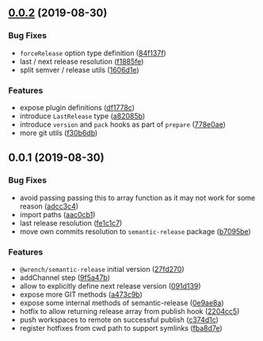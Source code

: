 ## [0.0.2](https://github.com/gavar/wrench/compare/v/semantic-release/0.0.1...v/semantic-release/0.0.2) (2019-08-30)


### Bug Fixes

* `forceRelease` option type definition ([84f137f](https://github.com/gavar/wrench/commit/84f137f))
* last / next release resolution ([f1885fe](https://github.com/gavar/wrench/commit/f1885fe))
* split semver / release utils ([1606d1e](https://github.com/gavar/wrench/commit/1606d1e))


### Features

* expose plugin definitions ([df1778c](https://github.com/gavar/wrench/commit/df1778c))
* introduce `LastRelease` type ([a82085b](https://github.com/gavar/wrench/commit/a82085b))
* introduce `version` and `pack` hooks as part of `prepare` ([778e0ae](https://github.com/gavar/wrench/commit/778e0ae))
* more git utils ([f30b6db](https://github.com/gavar/wrench/commit/f30b6db))



## 0.0.1 (2019-08-30)


### Bug Fixes

* avoid passing passing this to array function as it may not work for some reason ([adcc3c4](https://github.com/gavar/wrench/commit/adcc3c4))
* import paths ([aac0cb1](https://github.com/gavar/wrench/commit/aac0cb1))
* last release resolution ([fe1c1c7](https://github.com/gavar/wrench/commit/fe1c1c7))
* move own commits resolution to `semantic-release` package ([b7095be](https://github.com/gavar/wrench/commit/b7095be))


### Features

* `@wrench/semantic-release` initial version ([27fd270](https://github.com/gavar/wrench/commit/27fd270))
* addChannel step ([9f5a47b](https://github.com/gavar/wrench/commit/9f5a47b))
* allow to explicitly define next release version ([091d139](https://github.com/gavar/wrench/commit/091d139))
* expose more GIT methods ([a473c9b](https://github.com/gavar/wrench/commit/a473c9b))
* expose some internal methods of semantic-release ([0e9ae8a](https://github.com/gavar/wrench/commit/0e9ae8a))
* hotfix to allow returning release array from publish hook ([2204cc5](https://github.com/gavar/wrench/commit/2204cc5))
* push workspaces to remote on successful publish ([c374d1c](https://github.com/gavar/wrench/commit/c374d1c))
* register hotfixes from cwd path to support symlinks ([fba8d7e](https://github.com/gavar/wrench/commit/fba8d7e))

